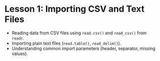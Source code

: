 # Lesson 1: Importing CSV and Text Files

* Reading data from CSV files using `read.csv()` and `read_csv()` from `readr`.
* Importing plain text files (`read.table()`, `read_delim()`).
* Understanding common import parameters (header, separator, missing values).
